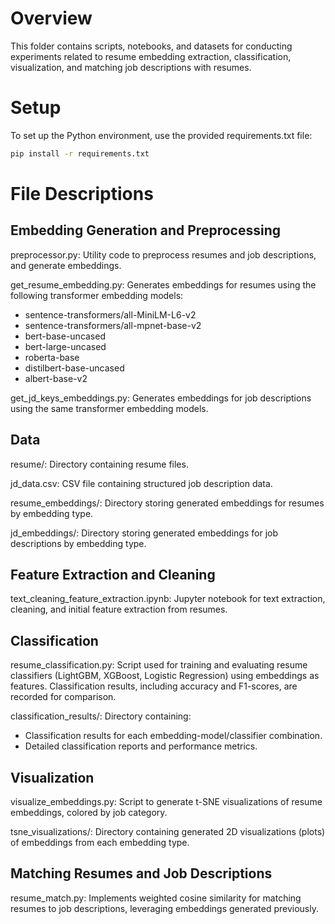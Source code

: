 # Overview

This folder contains scripts, notebooks, and datasets for conducting experiments related to resume embedding extraction, classification, visualization, and matching job descriptions with resumes.


# Setup

To set up the Python environment, use the provided requirements.txt file:
```bash
pip install -r requirements.txt
```


# File Descriptions

## Embedding Generation and Preprocessing
preprocessor.py: Utility code to preprocess resumes and job descriptions, and generate embeddings.

get_resume_embedding.py: Generates embeddings for resumes using the following transformer embedding models:  
- sentence-transformers/all-MiniLM-L6-v2  
- sentence-transformers/all-mpnet-base-v2  
- bert-base-uncased  
- bert-large-uncased  
- roberta-base  
- distilbert-base-uncased  
- albert-base-v2

get_jd_keys_embeddings.py: Generates embeddings for job descriptions using the same transformer embedding models.

## Data
resume/: Directory containing resume files.

jd_data.csv: CSV file containing structured job description data.

resume_embeddings/: Directory storing generated embeddings for resumes by embedding type.

jd_embeddings/: Directory storing generated embeddings for job descriptions by embedding type.

## Feature Extraction and Cleaning
text_cleaning_feature_extraction.ipynb: Jupyter notebook for text extraction, cleaning, and initial feature extraction from resumes.

## Classification
resume_classification.py: Script used for training and evaluating resume classifiers (LightGBM, XGBoost, Logistic Regression) using embeddings as features. Classification results, including accuracy and F1-scores, are recorded for comparison.

classification_results/: Directory containing:  
- Classification results for each embedding-model/classifier combination.  
- Detailed classification reports and performance metrics.

## Visualization
visualize_embeddings.py: Script to generate t-SNE visualizations of resume embeddings, colored by job category.

tsne_visualizations/: Directory containing generated 2D visualizations (plots) of embeddings from each embedding type.


## Matching Resumes and Job Descriptions

resume_match.py: Implements weighted cosine similarity for matching resumes to job descriptions, leveraging embeddings generated previously.


